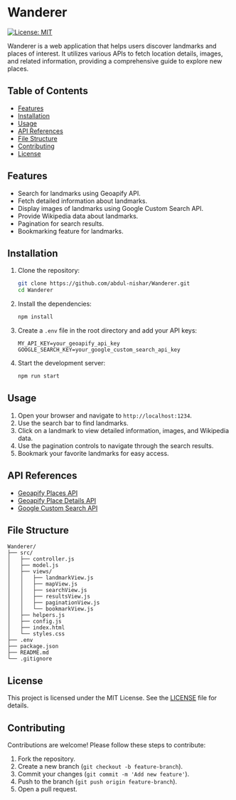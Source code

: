 # Wanderer

[![License: MIT](https://img.shields.io/badge/License-MIT-yellow.svg)](https://opensource.org/licenses/MIT)

Wanderer is a web application that helps users discover landmarks and places of interest. It utilizes various APIs to fetch location details, images, and related information, providing a comprehensive guide to explore new places.

## Table of Contents

- [Features](#features)
- [Installation](#installation)
- [Usage](#usage)
- [API References](#api-references)
- [File Structure](#file-structure)
- [Contributing](#contributing)
- [License](#license)

## Features

- Search for landmarks using Geoapify API.
- Fetch detailed information about landmarks.
- Display images of landmarks using Google Custom Search API.
- Provide Wikipedia data about landmarks.
- Pagination for search results.
- Bookmarking feature for landmarks.

## Installation

1. Clone the repository:

    ```sh
    git clone https://github.com/abdul-nishar/Wanderer.git
    cd Wanderer
    ```

2. Install the dependencies:

    ```sh
    npm install
    ```

3. Create a `.env` file in the root directory and add your API keys:

    ```plaintext
    MY_API_KEY=your_geoapify_api_key
    GOOGLE_SEARCH_KEY=your_google_custom_search_api_key
    ```

4. Start the development server:

    ```sh
    npm run start
    ```

## Usage

1. Open your browser and navigate to `http://localhost:1234`.
2. Use the search bar to find landmarks.
3. Click on a landmark to view detailed information, images, and Wikipedia data.
4. Use the pagination controls to navigate through the search results.
5. Bookmark your favorite landmarks for easy access.

## API References

- [Geoapify Places API](https://www.geoapify.com/api/places/)
- [Geoapify Place Details API](https://www.geoapify.com/api/place-details/)
- [Google Custom Search API](https://developers.google.com/custom-search/v1/overview)

## File Structure

```plaintext
Wanderer/
├── src/
│   ├── controller.js
│   ├── model.js
│   ├── views/
│   │   ├── landmarkView.js
│   │   ├── mapView.js
│   │   ├── searchView.js
│   │   ├── resultsView.js
│   │   ├── paginationView.js
│   │   └── bookmarkView.js
│   ├── helpers.js
│   ├── config.js
│   ├── index.html
│   └── styles.css
├── .env
├── package.json
├── README.md
└── .gitignore
```

## License

This project is licensed under the MIT License. See the [LICENSE](LICENSE) file for details.

## Contributing

Contributions are welcome! Please follow these steps to contribute:

1. Fork the repository.
2. Create a new branch (`git checkout -b feature-branch`).
3. Commit your changes (`git commit -m 'Add new feature'`).
4. Push to the branch (`git push origin feature-branch`).
5. Open a pull request.
